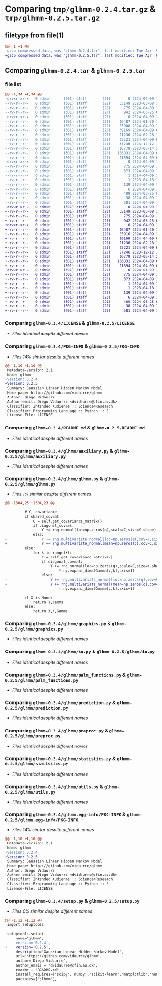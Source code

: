 # Comparing `tmp/glhmm-0.2.4.tar.gz` & `tmp/glhmm-0.2.5.tar.gz`

## filetype from file(1)

```diff
@@ -1 +1 @@
-gzip compressed data, was "glhmm-0.2.4.tar", last modified: Tue Apr  9 13:52:53 2024, max compression
+gzip compressed data, was "glhmm-0.2.5.tar", last modified: Tue Apr  9 14:05:19 2024, max compression
```

## Comparing `glhmm-0.2.4.tar` & `glhmm-0.2.5.tar`

### file list

```diff
@@ -1,24 +1,24 @@
-drwxr-xr-x   0 admin      (501) staff       (20)        0 2024-04-09 13:52:53.915955 glhmm-0.2.4/
--rw-r--r--   0 admin      (501) staff       (20)    35149 2023-03-08 15:43:34.000000 glhmm-0.2.4/LICENSE
--rw-r--r--   0 admin      (501) staff       (20)      775 2024-04-09 13:52:53.915430 glhmm-0.2.4/PKG-INFO
--rw-r--r--   0 admin      (501) staff       (20)      942 2024-03-25 09:06:49.000000 glhmm-0.2.4/README.md
-drwxr-xr-x   0 admin      (501) staff       (20)        0 2024-04-09 13:52:53.911255 glhmm-0.2.4/glhmm/
--rw-r--r--   0 admin      (501) staff       (20)    16487 2024-01-20 15:34:39.000000 glhmm-0.2.4/glhmm/auxiliary.py
--rw-r--r--   0 admin      (501) staff       (20)    85908 2024-04-09 13:48:56.000000 glhmm-0.2.4/glhmm/glhmm.py
--rw-r--r--   0 admin      (501) staff       (20)    69169 2024-04-09 08:41:41.000000 glhmm-0.2.4/glhmm/graphics.py
--rw-r--r--   0 admin      (501) staff       (20)    11236 2024-02-28 16:36:16.000000 glhmm-0.2.4/glhmm/io.py
--rw-r--r--   0 admin      (501) staff       (20)    65221 2024-04-09 08:41:41.000000 glhmm-0.2.4/glhmm/palm_functions.py
--rw-r--r--   0 admin      (501) staff       (20)    87246 2023-12-12 10:51:17.000000 glhmm-0.2.4/glhmm/prediction.py
--rw-r--r--   0 admin      (501) staff       (20)    16779 2023-05-14 21:28:03.000000 glhmm-0.2.4/glhmm/preproc.py
--rw-r--r--   0 admin      (501) staff       (20)   136831 2024-04-09 08:41:41.000000 glhmm-0.2.4/glhmm/statistics.py
--rw-r--r--   0 admin      (501) staff       (20)    11894 2024-04-09 08:41:41.000000 glhmm-0.2.4/glhmm/utils.py
-drwxr-xr-x   0 admin      (501) staff       (20)        0 2024-04-09 13:52:53.914237 glhmm-0.2.4/glhmm.egg-info/
--rw-r--r--   0 admin      (501) staff       (20)      775 2024-04-09 13:52:53.000000 glhmm-0.2.4/glhmm.egg-info/PKG-INFO
--rw-r--r--   0 admin      (501) staff       (20)      373 2024-04-09 13:52:53.000000 glhmm-0.2.4/glhmm.egg-info/SOURCES.txt
--rw-r--r--   0 admin      (501) staff       (20)        1 2024-04-09 13:52:53.000000 glhmm-0.2.4/glhmm.egg-info/dependency_links.txt
--rw-r--r--   0 admin      (501) staff       (20)        1 2023-04-18 19:06:24.000000 glhmm-0.2.4/glhmm.egg-info/not-zip-safe
--rw-r--r--   0 admin      (501) staff       (20)      139 2024-04-09 13:52:53.000000 glhmm-0.2.4/glhmm.egg-info/requires.txt
--rw-r--r--   0 admin      (501) staff       (20)        6 2024-04-09 13:52:53.000000 glhmm-0.2.4/glhmm.egg-info/top_level.txt
--rw-r--r--   0 admin      (501) staff       (20)      409 2024-03-25 09:06:36.000000 glhmm-0.2.4/pyproject.toml
--rw-r--r--   0 admin      (501) staff       (20)       38 2024-04-09 13:52:53.916061 glhmm-0.2.4/setup.cfg
--rw-r--r--   0 admin      (501) staff       (20)      581 2024-04-09 13:52:37.000000 glhmm-0.2.4/setup.py
+drwxr-xr-x   0 admin      (501) staff       (20)        0 2024-04-09 14:05:19.390939 glhmm-0.2.5/
+-rw-r--r--   0 admin      (501) staff       (20)    35149 2023-03-08 15:43:34.000000 glhmm-0.2.5/LICENSE
+-rw-r--r--   0 admin      (501) staff       (20)      775 2024-04-09 14:05:19.390462 glhmm-0.2.5/PKG-INFO
+-rw-r--r--   0 admin      (501) staff       (20)      942 2024-03-25 09:06:49.000000 glhmm-0.2.5/README.md
+drwxr-xr-x   0 admin      (501) staff       (20)        0 2024-04-09 14:05:19.385926 glhmm-0.2.5/glhmm/
+-rw-r--r--   0 admin      (501) staff       (20)    16487 2024-01-20 15:34:39.000000 glhmm-0.2.5/glhmm/auxiliary.py
+-rw-r--r--   0 admin      (501) staff       (20)    85916 2024-04-09 14:01:47.000000 glhmm-0.2.5/glhmm/glhmm.py
+-rw-r--r--   0 admin      (501) staff       (20)    69169 2024-04-09 08:41:41.000000 glhmm-0.2.5/glhmm/graphics.py
+-rw-r--r--   0 admin      (501) staff       (20)    11236 2024-02-28 16:36:16.000000 glhmm-0.2.5/glhmm/io.py
+-rw-r--r--   0 admin      (501) staff       (20)    65221 2024-04-09 08:41:41.000000 glhmm-0.2.5/glhmm/palm_functions.py
+-rw-r--r--   0 admin      (501) staff       (20)    87246 2023-12-12 10:51:17.000000 glhmm-0.2.5/glhmm/prediction.py
+-rw-r--r--   0 admin      (501) staff       (20)    16779 2023-05-14 21:28:03.000000 glhmm-0.2.5/glhmm/preproc.py
+-rw-r--r--   0 admin      (501) staff       (20)   136831 2024-04-09 08:41:41.000000 glhmm-0.2.5/glhmm/statistics.py
+-rw-r--r--   0 admin      (501) staff       (20)    11894 2024-04-09 08:41:41.000000 glhmm-0.2.5/glhmm/utils.py
+drwxr-xr-x   0 admin      (501) staff       (20)        0 2024-04-09 14:05:19.389340 glhmm-0.2.5/glhmm.egg-info/
+-rw-r--r--   0 admin      (501) staff       (20)      775 2024-04-09 14:05:19.000000 glhmm-0.2.5/glhmm.egg-info/PKG-INFO
+-rw-r--r--   0 admin      (501) staff       (20)      373 2024-04-09 14:05:19.000000 glhmm-0.2.5/glhmm.egg-info/SOURCES.txt
+-rw-r--r--   0 admin      (501) staff       (20)        1 2024-04-09 14:05:19.000000 glhmm-0.2.5/glhmm.egg-info/dependency_links.txt
+-rw-r--r--   0 admin      (501) staff       (20)        1 2023-04-18 19:06:24.000000 glhmm-0.2.5/glhmm.egg-info/not-zip-safe
+-rw-r--r--   0 admin      (501) staff       (20)      139 2024-04-09 14:05:19.000000 glhmm-0.2.5/glhmm.egg-info/requires.txt
+-rw-r--r--   0 admin      (501) staff       (20)        6 2024-04-09 14:05:19.000000 glhmm-0.2.5/glhmm.egg-info/top_level.txt
+-rw-r--r--   0 admin      (501) staff       (20)      409 2024-03-25 09:06:36.000000 glhmm-0.2.5/pyproject.toml
+-rw-r--r--   0 admin      (501) staff       (20)       38 2024-04-09 14:05:19.391039 glhmm-0.2.5/setup.cfg
+-rw-r--r--   0 admin      (501) staff       (20)      581 2024-04-09 14:04:49.000000 glhmm-0.2.5/setup.py
```

### Comparing `glhmm-0.2.4/LICENSE` & `glhmm-0.2.5/LICENSE`

 * *Files identical despite different names*

### Comparing `glhmm-0.2.4/PKG-INFO` & `glhmm-0.2.5/PKG-INFO`

 * *Files 14% similar despite different names*

```diff
@@ -1,10 +1,10 @@
 Metadata-Version: 2.1
 Name: glhmm
-Version: 0.2.4
+Version: 0.2.5
 Summary: Gaussian Linear Hidden Markov Model
 Home-page: https://github.com/vidaurre/glhmm
 Author: Diego Vidaurre
 Author-email: Diego Vidaurre <dvidaurre@cfin.au.dk>
 Classifier: Intended Audience :: Science/Research
 Classifier: Programming Language :: Python :: 3
 License-File: LICENSE
```

### Comparing `glhmm-0.2.4/README.md` & `glhmm-0.2.5/README.md`

 * *Files identical despite different names*

### Comparing `glhmm-0.2.4/glhmm/auxiliary.py` & `glhmm-0.2.5/glhmm/auxiliary.py`

 * *Files identical despite different names*

### Comparing `glhmm-0.2.4/glhmm/glhmm.py` & `glhmm-0.2.5/glhmm/glhmm.py`

 * *Files 1% similar despite different names*

```diff
@@ -1304,23 +1304,23 @@
 
         # Y, covariance
         if shared_covmat:
             C = self.get_covariance_matrix()
             if diagonal_covmat:
                 Y += rng.normal(loc=np.zeros(q),scale=C,size=Y.shape)
             else:
-                Y += rng.multivariate_normal(loc=np.zeros(q),cov=C,size=Y.shape)
+                Y += rng.multivariate_normal(mean=np.zeros(q),cov=C,size=Y.shape[0])
         else:
             for k in range(K):
                 C = self.get_covariance_matrix(k)
                 if diagonal_covmat:
                     Y += rng.normal(loc=np.zeros(q),scale=C,size=Y.shape)  \
                         * np.expand_dims(Gamma[:,k],axis=1)
                 else:
-                    Y += rng.multivariate_normal(loc=np.zeros(q),cov=C,size=Y.shape) \
+                    Y += rng.multivariate_normal(mean=np.zeros(q),cov=C,size=Y.shape[0]) \
                         * np.expand_dims(Gamma[:,k],axis=1)
 
         if X is None: 
             return Y,Gamma
         else:
             return X,Y,Gamma
```

### Comparing `glhmm-0.2.4/glhmm/graphics.py` & `glhmm-0.2.5/glhmm/graphics.py`

 * *Files identical despite different names*

### Comparing `glhmm-0.2.4/glhmm/io.py` & `glhmm-0.2.5/glhmm/io.py`

 * *Files identical despite different names*

### Comparing `glhmm-0.2.4/glhmm/palm_functions.py` & `glhmm-0.2.5/glhmm/palm_functions.py`

 * *Files identical despite different names*

### Comparing `glhmm-0.2.4/glhmm/prediction.py` & `glhmm-0.2.5/glhmm/prediction.py`

 * *Files identical despite different names*

### Comparing `glhmm-0.2.4/glhmm/preproc.py` & `glhmm-0.2.5/glhmm/preproc.py`

 * *Files identical despite different names*

### Comparing `glhmm-0.2.4/glhmm/statistics.py` & `glhmm-0.2.5/glhmm/statistics.py`

 * *Files identical despite different names*

### Comparing `glhmm-0.2.4/glhmm/utils.py` & `glhmm-0.2.5/glhmm/utils.py`

 * *Files identical despite different names*

### Comparing `glhmm-0.2.4/glhmm.egg-info/PKG-INFO` & `glhmm-0.2.5/glhmm.egg-info/PKG-INFO`

 * *Files 14% similar despite different names*

```diff
@@ -1,10 +1,10 @@
 Metadata-Version: 2.1
 Name: glhmm
-Version: 0.2.4
+Version: 0.2.5
 Summary: Gaussian Linear Hidden Markov Model
 Home-page: https://github.com/vidaurre/glhmm
 Author: Diego Vidaurre
 Author-email: Diego Vidaurre <dvidaurre@cfin.au.dk>
 Classifier: Intended Audience :: Science/Research
 Classifier: Programming Language :: Python :: 3
 License-File: LICENSE
```

### Comparing `glhmm-0.2.4/setup.py` & `glhmm-0.2.5/setup.py`

 * *Files 0% similar despite different names*

```diff
@@ -1,12 +1,12 @@
 import setuptools
 
 setuptools.setup(
     name='glhmm',
-    version='0.2.4',
+    version='0.2.5',
     description='Gaussian Linear Hidden Markov Model',
     url='https://github.com/vidaurre/glhmm',
     author='Diego Vidaurre',
     author_email = "dvidaurre@cfin.au.dk",
     readme = "README.md",
     install_requires=['scipy','numpy','scikit-learn','matplotlib','numba','seaborn', 'pandas','igraph', 'tqdm', 'scikit-image','statsmodels'],
     packages=["glhmm"],
```

